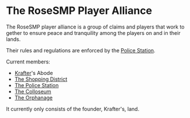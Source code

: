 # The RoseSMP Player Alliance

The RoseSMP player alliance is a group of claims and players that work to gether to ensure peace and tranquility among the players on and in their lands.

Their rules and regulations are enforced by the [Police Station](police-station).

Current members:
 - [Krafter](krafter)'s Abode
 - [The Shopping District](shopping-district)
 - [The Police Station](police-station)
 - [The Colloseum](colloseum)
 - [The Orphanage](orphanage)

It currently only consists of the founder, Krafter's, land.